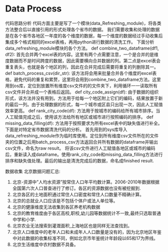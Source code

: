 # Data Process
 
代码思路分析
	代码方面主要是写了一个模块(data_Refreshing_module)，将各类方法整合后以直接引用的形式处理各个省市的数据。
我们需要收集和处理的数据是在各个省市各地区一年度的各个维度的数据，每一个维度的数据经过手动收集后集成多个格式相同的excel表格，再用python进行数据的清洗工作。
下面分析data_refreshing_module模块的各个方法。
def combine_two_dataframe(df1, df2): 
首先合并两个excel表的内容。这里有两个点需要注意，一个是合并的是维度数据而不是时间跨度的数据，因此需要横向合并数据的列。第二点是excel表会重复表头，也就是各个地区的列，因此在合并完成后需要将重复的列删除其一。
def batch_process_csv(dir_str):
	该方法将会用来批量合并各个维度的excel表格，避免代码的重复和累赘，这里将会用到combine_two_dataframe方法。这里用到os库，定位到放置所有维度csv文件的的文件夹下，利用循环一一读取所有csv文件并合并成一个表格后返回。
def city_code_assign(df):
	由于数据的组织形式，该方法并没有用到。方法用于给每一个地区附上它们的编码，结果放置于新的最后一列。由于处理数据的形式，每一个城市或区县只出现一次，因此人工赋值效率更高。
def rank_city_code(df):
	方法用于按城市的编码给所有城市排序。当人工赋值完成之后，使用该方法给所有地区或城市进行按照编码的排序。
def missing_data_filling(df):
	方法用于按照要求为所有excel表中的缺失值进行补全。
下面是对特定省市数据清洗代码的分析。
首先用到的sys库导入data_refreshing_module作为临时库使用。定位到所有维度csv文件所在的文件夹的位置之后用batch_process_csv方法返回合并所有数据的dataframe并输出csv文件，命名为raw result。
将该csv文件进行人工赋值各地区或城市的编码后，重新读入成dataframe。使用rank_city_code和missing_data_filling方法进行排序和缺失值处理。最后的输出是清洗完成后的数据，命名成finished result.

数据收集
北京数据问题汇总:
1.	北京-资源中”人均水资源”按常住人口年平均数计算。2006-2010年数据根据全国第六次人口普查进行了修订。各区的资源数据也没有被挖掘到. 
2.	北京各区的土地面积通过常住人口密度和常住人口数量不精确计算。
3.	北京的总就业人口应该是不包括个体户或法人单位等。
4.	北京的健康维度无法收集到各区养老机构数据
5.	北京的教育维度由于各区高校,职校,幼儿园等数据统计不一致,最终只选取普通中学和小学.
6.	北京农业无法搜索到灌溉面积,上海地区也是同样无法查找到。
7.	北京人口维度中的老年人口和未成年人人口数量是没有的，因为北京地区年鉴中对此数据的收集标准不同，例如北京市年鉴统计年龄段以65和17为界线。
8.	北京生活维度中农村数据不具备。
